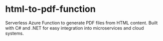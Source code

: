 # html-to-pdf-function
Serverless Azure Function to generate PDF files from HTML content. Built with C# and .NET for easy integration into microservices and cloud systems.
